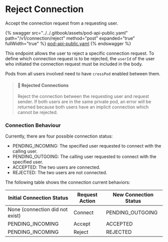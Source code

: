 # Reject Connection

Accept the connection request from a requesting user.

{% swagger src="../../.gitbook/assets/pod-api-public.yaml" path="/v1/connection/reject" method="post" expanded="true" fullWidth="true" %}
[pod-api-public.yaml](../../.gitbook/assets/pod-api-public.yaml)
{% endswagger %}

This endpoint allows the user to reject a specific connection request. To define which connection request is to be rejected, the `userId` of the user who initiated the connection request must be included in the body.

Pods from all users involved need to have `crossPod` enabled between them.

> #### 📘 Rejected Connections
>
> Reject the connection between the requesting user and request sender. If both users are in the same private pod, an error will be returned because both users have an implicit connection which cannot be rejected.

### Connection Behaviour

Currently, there are four possible connection status:

* PENDING\_INCOMING: The specified user requested to connect with the calling user.
* PENDING\_OUTGOING: The calling user requested to connect with the specified user.
* ACCEPTED: The two users are connected.
* REJECTED: The two users are not connected.

The following table shows the connection current behaviors:

| Initial Connection Status       | Request Action | New Connection Status |
| ------------------------------- | -------------- | --------------------- |
| None (connection did not exist) | Connect        | PENDING\_OUTGOING     |
| PENDING\_INCOMING               | Accept         | ACCEPTED              |
| PENDING\_INCOMING               | Reject         | REJECTED              |
